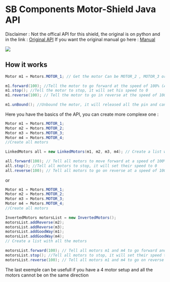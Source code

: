 # SB Components Motor-Shield Java API

Disclaimer : Not the offical API for this shield, the original is on python and in the link :  [Original API](https://github.com/sbcshop/MotorShield)
If you want the original manual go here : [Manual
](https://github.com/sbcshop/MotorShield/blob/master/Maker_Sphere_Manual.pdf)

![](https://cdn.shopify.com/s/files/1/1217/2104/products/motor_shield_a_720_660_1800x1800.png?v=1528533987)


## How it works 
 ```java
Motor m1 = Motors.MOTOR_1; // Get the motor Can be MOTOR_2 , MOTOR_3 or MOTOR_4  
  
m1.forward(100); //Tell the motor to go forward at the speed of 100% (Anything higher will be the same)  
m1.stop(); //Tell the motor to stop, it will set his speed to 0
m1.reverse(100); // Tell the motor to go in reverse at the speed of 100%  
  
m1.unBound(); //Unbound the motor, it will released all the pin and can be recreate to work
```
Here you have the basics of the API, you can create more complexe one : 
```java
Motor m1 = Motors.MOTOR_1;  
Motor m2 = Motors.MOTOR_2;  
Motor m3 = Motors.MOTOR_3;  
Motor m4 = Motors.MOTOR_4;  
//Create all motors  
  
LinkedMotors all = new LinkedMotors(m1, m2, m3, m4); // Create a list with all the motors  
  
all.forward(100); // Tell all motors to move forward at a speed of 100%  
all.stop(); //Tell all motors to stop, it will set their speed to 0  
all.reverse(100); // Tell all motors to go on reverse at a speed of 100%
```
or 
```java
Motor m1 = Motors.MOTOR_1;  
Motor m2 = Motors.MOTOR_2;  
Motor m3 = Motors.MOTOR_3;  
Motor m4 = Motors.MOTOR_4;  
//Create all motors  
  
InvertedMotors motorsList = new InvertedMotors();  
motorsList.addReverse(m2);  
motorsList.addReverse(m3);  
motorsList.addGoodWay(m1);  
motorsList.addGoodWay(m4);  
// Create a list with all the motors  
  
motorsList.forward(100); // Tell all motors m1 and m4 to go forward and tell m2 and m3 to go on reverse  
motorsList.stop(); //Tell all motors to stop, it will set their speed to 0  
motorsList.reverse(100); // Tell all motors m1 and m4 to go on reverse and tell m2 and m3 to go forward
```
The last exemple can be usefull if you have a 4 motor setup and all the motors cannot be on the same direction